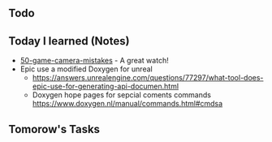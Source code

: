 ## Todo

## Today I learned (Notes)

* [50-game-camera-mistakes](../knowledge/programming/games/50-game-camera-mistakes.md) - A great watch!
* Epic use a modified Doxygen for unreal 
  * https://answers.unrealengine.com/questions/77297/what-tool-does-epic-use-for-generating-api-documen.html
  * Doxygen hope pages for sepcial coments commands https://www.doxygen.nl/manual/commands.html#cmdsa 

## Tomorow's Tasks
